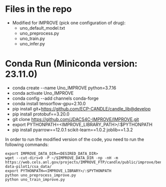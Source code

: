 # Files in the repo
- Modified for IMPROVE (pick one configuration of drug):
   - uno_default_model.txt
   - uno_preprocess.py
   - uno_train.py
   - uno_infer.py

# Conda Run (Miniconda version: 23.11.0)
- conda create --name Uno_IMPROVE python=3.7.16
- conda activate Uno_IMPROVE
- conda config --add channels conda-forge
- conda install tensorflow-gpu=2.10.0
- pip install git+https://github.com/ECP-CANDLE/candle_lib@develop
- pip install protobuf==3.20.0
- git clone https://github.com/JDACS4C-IMPROVE/IMPROVE.git
- export PYTHONPATH=<IMPROVE_LIBRARY_PATH>/:$PYTHONPATH
- pip install pyarrow==12.0.1 scikit-learn==1.0.2 joblib==1.3.2


In order to run the modified version of the code, you need to run the following commands:
```
export IMPROVE_DATA_DIR=<DESIRED_DATA_DIR>
wget --cut-dirs=9 -P ~/$IMPROVE_DATA_DIR -np -nH -m https://web.cels.anl.gov/projects/IMPROVE_FTP/candle/public/improve/benchmarks/single_drug_drp/benchmark-data-pilot1/csa_data/
export PYTHONPATH=<IMPROVE_LIBRARY>/:$PYTHONPATH 
python uno_preprocess_improve.py
python uno_train_improve.py
```
